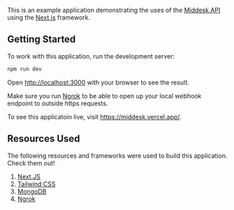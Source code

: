 This is an example application demonstrating the uses of the [Middesk API](https://middesk.com) using the [Next.js](https://nextjs.org/) framework.

## Getting Started

To work with this application, run the development server:

```bash
npm run dev
```

Open [http://localhost:3000](http://localhost:3000) with your browser to see the result.

Make sure you run [Ngrok](https://ngrok.com/) to be able to open up your local webhook endpoint to outside https requests.

To see this applicatoin live, visit https://middesk.vercel.app/.

## Resources Used

The following resources and frameworks were used to build this application. Check them out!

1. [Next.JS](https://nextjs.org/)
2. [Tailwind CSS](https://tailwindcss.com/docs/guides/nextjs)
4. [MongoDB](https://www.mongodb.com/1)
5. [Ngrok](https://ngrok.com/)



